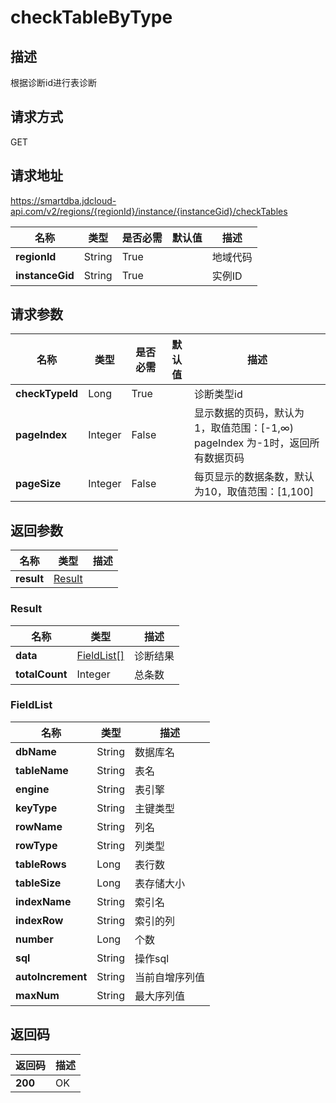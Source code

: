 # checkTableByType


## 描述
根据诊断id进行表诊断

## 请求方式
GET

## 请求地址
https://smartdba.jdcloud-api.com/v2/regions/{regionId}/instance/{instanceGid}/checkTables

|名称|类型|是否必需|默认值|描述|
|---|---|---|---|---|
|**regionId**|String|True| |地域代码|
|**instanceGid**|String|True| |实例ID|

## 请求参数
|名称|类型|是否必需|默认值|描述|
|---|---|---|---|---|
|**checkTypeId**|Long|True| |诊断类型id|
|**pageIndex**|Integer|False| |显示数据的页码，默认为1，取值范围：[-1,∞)  pageIndex 为-1时，返回所有数据页码|
|**pageSize**|Integer|False| |每页显示的数据条数，默认为10，取值范围：[1,100]|


## 返回参数
|名称|类型|描述|
|---|---|---|
|**result**|[Result](#result)| |

### <div id="Result">Result</div>
|名称|类型|描述|
|---|---|---|
|**data**|[FieldList[]](#fieldlist)|诊断结果|
|**totalCount**|Integer|总条数|
### <div id="FieldList">FieldList</div>
|名称|类型|描述|
|---|---|---|
|**dbName**|String|数据库名|
|**tableName**|String|表名|
|**engine**|String|表引擎|
|**keyType**|String|主键类型|
|**rowName**|String|列名|
|**rowType**|String|列类型|
|**tableRows**|Long|表行数|
|**tableSize**|Long|表存储大小|
|**indexName**|String|索引名|
|**indexRow**|String|索引的列|
|**number**|Long|个数|
|**sql**|String|操作sql|
|**autoIncrement**|String|当前自增序列值|
|**maxNum**|String|最大序列值|

## 返回码
|返回码|描述|
|---|---|
|**200**|OK|
